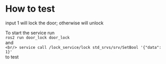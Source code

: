 # How to test
input 1 will lock the door; otherwise will unlock


To start the service run <br/>
`ros2 run door_lock door_lock` <br/> 
and 
<br/>
`<br/> service call /lock_service/lock std_srvs/srv/SetBool '{"data": 1}' `<br/> 
to test  
